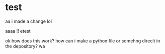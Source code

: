 # test
aa i made a change lol



aaaa !! etest


ok how does this work? how can i make a python file or somehng direclt in the depository? wa
